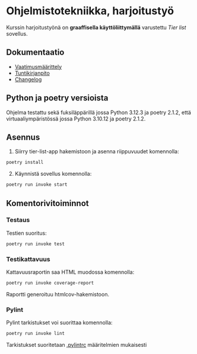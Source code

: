 # Ohjelmistotekniikka, harjoitustyö

Kurssin harjoitustyönä on **graaffisella käyttöliittymällä** varustettu *Tier list* sovellus.

## Dokumentaatio
* [Vaatimusmäärittely](/tier-list-app/dokumentaatio/vaatimusmaarittely.md)
* [Tuntikirjanpito](/tier-list-app/dokumentaatio/tuntikirjanpito.md)
* [Changelog](/tier-list-app/dokumentaatio/changelog.md)

## Python ja poetry versioista
Ohjelma testattu sekä fuksiläppärillä jossa Python 3.12.3 ja poetry 2.1.2,
että virtuaaliympäristössä jossa Python 3.10.12 ja poetry 2.1.2.

## Asennus

1. Siirry tier-list-app hakemistoon ja asenna riippuvuudet komennolla:

```bash
poetry install
```

2. Käynnistä sovellus komennolla:

```bash
poetry run invoke start
```

## Komentorivitoiminnot

### Testaus

Testien suoritus:

```bash
poetry run invoke test
```

### Testikattavuus

Kattavuusraportin saa HTML muodossa komennolla:

```bash
poetry run invoke coverage-report
```

Raportti generoituu htmlcov-hakemistoon.

### Pylint

Pylint tarkistukset voi suorittaa komennolla:

```bash
poetry run invoke lint
```
Tarkistukset suoritetaan [.pylintrc](tier-list-app/.pylintrc) määritelmien mukaisesti
